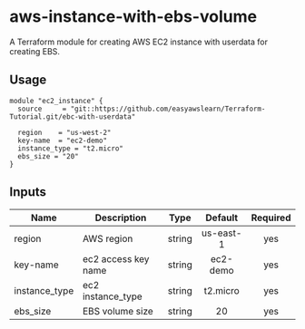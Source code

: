 # aws-instance-with-ebs-volume

A Terraform module for creating AWS EC2 instance with userdata for creating EBS.

## Usage

```hcl
module "ec2_instance" {
  source     = "git::https://github.com/easyawslearn/Terraform-Tutorial.git/ebc-with-userdata"

  region    = "us-west-2"
  key-name  = "ec2-demo"
  instance_type = "t2.micro"
  ebs_size = "20"
}
```

## Inputs

| Name | Description | Type | Default | Required |
|------|-------------|:----:|:-----:|:-----:|
| region | AWS region | string | us-east-1 | yes |
| key-name | ec2 access key name | string | ec2-demo | yes |
| instance_type | ec2 instance_type | string | t2.micro | yes |
| ebs_size | EBS volume size | string | 20 | yes |



